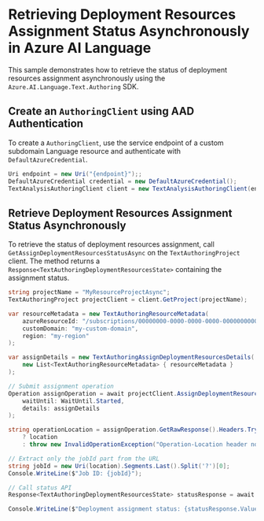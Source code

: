 # Retrieving Deployment Resources Assignment Status Asynchronously in Azure AI Language

This sample demonstrates how to retrieve the status of deployment resources assignment asynchronously using the `Azure.AI.Language.Text.Authoring` SDK.

## Create an `AuthoringClient` using AAD Authentication

To create a `AuthoringClient`, use the service endpoint of a custom subdomain Language resource and authenticate with `DefaultAzureCredential`.

```C# Snippet:TextAnalysisAuthoring_CreateWithDefaultAzureCredential
Uri endpoint = new Uri("{endpoint}");;
DefaultAzureCredential credential = new DefaultAzureCredential();
TextAnalysisAuthoringClient client = new TextAnalysisAuthoringClient(endpoint, credential);
```

## Retrieve Deployment Resources Assignment Status Asynchronously

To retrieve the status of deployment resources assignment, call `GetAssignDeploymentResourcesStatusAsync` on the `TextAuthoringProject` client. The method returns a `Response<TextAuthoringDeploymentResourcesState>` containing the assignment status.

```C# Snippet:Sample17_TextAuthoring_GetAssignDeploymentResourcesStatusAsync
string projectName = "MyResourceProjectAsync";
TextAuthoringProject projectClient = client.GetProject(projectName);

var resourceMetadata = new TextAuthoringResourceMetadata(
    azureResourceId: "/subscriptions/00000000-0000-0000-0000-000000000000/resourceGroups/my-resource-group/providers/Microsoft.CognitiveServices/accounts/my-cognitive-account",
    customDomain: "my-custom-domain",
    region: "my-region"
);

var assignDetails = new TextAuthoringAssignDeploymentResourcesDetails(
    new List<TextAuthoringResourceMetadata> { resourceMetadata }
);

// Submit assignment operation
Operation assignOperation = await projectClient.AssignDeploymentResourcesAsync(
    waitUntil: WaitUntil.Started,
    details: assignDetails
);

string operationLocation = assignOperation.GetRawResponse().Headers.TryGetValue("Operation-Location", out var location)
    ? location
    : throw new InvalidOperationException("Operation-Location header not found.");

// Extract only the jobId part from the URL
string jobId = new Uri(location).Segments.Last().Split('?')[0];
Console.WriteLine($"Job ID: {jobId}");

// Call status API
Response<TextAuthoringDeploymentResourcesState> statusResponse = await projectClient.GetAssignDeploymentResourcesStatusAsync(jobId);

Console.WriteLine($"Deployment assignment status: {statusResponse.Value.Status}");
```
